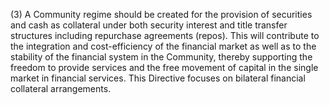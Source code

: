 (3) A Community regime should be created for the provision of securities and cash as collateral under both security interest and title transfer structures including repurchase agreements (repos). This will contribute to the integration and cost-efficiency of the financial market as well as to the stability of the financial system in the Community, thereby supporting the freedom to provide services and the free movement of capital in the single market in financial services. This Directive focuses on bilateral financial collateral arrangements.